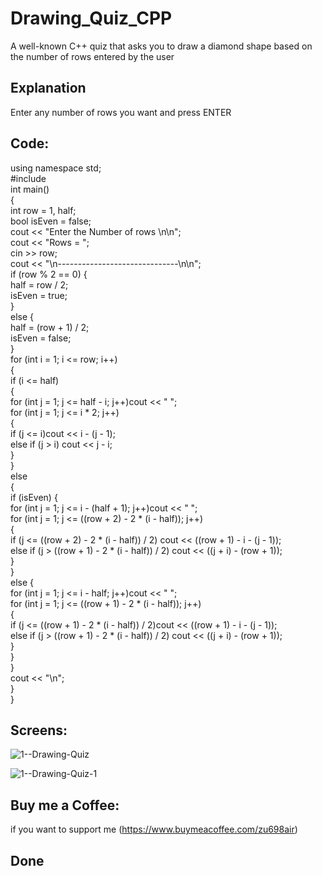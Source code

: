 # Drawing_Quiz_CPP
A well-known C++ quiz that asks you to draw a diamond shape based on the number of rows entered by the user

## Explanation
Enter any number of rows you want and press ENTER

## Code:

using namespace std;  
#include <iostream>  
int main()  
{  
	int row = 1, half;  
	bool isEven = false;  
	cout << "Enter the Number of rows \n\n";  
	cout << "Rows = ";  
	cin >> row;  
	cout << "\n------------------------------\n\n";  
	if (row % 2 == 0) {  
		half = row  / 2;  
		isEven = true;  
	}  
	else {  
		half = (row + 1) / 2;  
		isEven = false;  
	}  
	for (int i = 1; i <= row; i++)  
	{  
		if (i <= half)   
		{  
			for (int j = 1; j <= half - i; j++)cout << " ";  
			for (int j = 1; j <= i * 2; j++)  
			{  
				if (j <= i)cout << i - (j - 1);  
				else if (j > i)  cout << j  - i;  
			}  
		}  
		else  
		{  
			if (isEven) {  
				for (int j = 1; j <= i - (half + 1); j++)cout << " ";  
				for (int j = 1; j <= ((row + 2) - 2 * (i - half)); j++)  
				{  
					if (j <= ((row + 2) - 2 * (i - half)) / 2) cout << ((row + 1) - i - (j - 1));  
					else if (j > ((row + 1) - 2 * (i - half)) / 2) cout << ((j + i) - (row + 1));  
				}  
			}  
			else {  
				for (int j = 1; j <= i - half; j++)cout << " ";  
				for (int j = 1; j <= ((row + 1) - 2 * (i - half)); j++)  
				{  
					if (j <= ((row + 1) - 2 * (i - half)) / 2)cout << ((row + 1) - i - (j - 1));  
					else if (j > ((row + 1) - 2 * (i - half)) / 2) cout << ((j + i) - (row + 1));  
				}  
			}  
		}  
		cout << "\n";  
	}  
}  

## Screens:

![1--Drawing-Quiz](https://github.com/Elzubair-Dev/Drawing_Quiz_CPP/assets/104657152/00228654-b39c-4a4c-9d67-3142b7b37575)


![1--Drawing-Quiz-1](https://github.com/Elzubair-Dev/Drawing_Quiz_CPP/assets/104657152/2975d86a-19c0-40c5-9449-ea7b83e6e60f)


## Buy me a Coffee:
if you want to support me
(https://www.buymeacoffee.com/zu698air)

## Done
